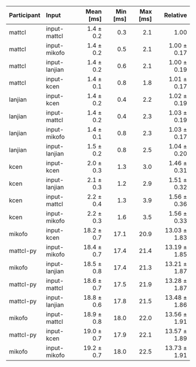 | Participant | Input | Mean [ms] | Min [ms] | Max [ms] | Relative |
|:---|:---|---:|---:|---:|---:|
| mattcl | input-mattcl | 1.4 ± 0.2 | 0.3 | 2.1 | 1.00 |
| mattcl | input-mikofo | 1.4 ± 0.2 | 0.5 | 2.1 | 1.00 ± 0.17 |
| mattcl | input-lanjian | 1.4 ± 0.2 | 0.6 | 2.1 | 1.00 ± 0.19 |
| mattcl | input-kcen | 1.4 ± 0.1 | 0.8 | 1.8 | 1.01 ± 0.17 |
| lanjian | input-kcen | 1.4 ± 0.2 | 0.4 | 2.2 | 1.02 ± 0.19 |
| lanjian | input-mattcl | 1.4 ± 0.2 | 0.4 | 2.3 | 1.03 ± 0.19 |
| lanjian | input-mikofo | 1.4 ± 0.1 | 0.8 | 2.3 | 1.03 ± 0.17 |
| lanjian | input-lanjian | 1.5 ± 0.2 | 0.8 | 2.5 | 1.04 ± 0.20 |
| kcen | input-kcen | 2.0 ± 0.3 | 1.3 | 3.0 | 1.46 ± 0.31 |
| kcen | input-lanjian | 2.1 ± 0.3 | 1.2 | 2.9 | 1.51 ± 0.32 |
| kcen | input-mattcl | 2.2 ± 0.4 | 1.3 | 3.9 | 1.56 ± 0.36 |
| kcen | input-mikofo | 2.2 ± 0.3 | 1.6 | 3.5 | 1.56 ± 0.33 |
| mikofo | input-kcen | 18.2 ± 0.7 | 17.1 | 20.9 | 13.03 ± 1.83 |
| mattcl-py | input-mikofo | 18.4 ± 0.7 | 17.4 | 21.4 | 13.19 ± 1.85 |
| mikofo | input-lanjian | 18.5 ± 0.8 | 17.4 | 21.3 | 13.21 ± 1.87 |
| mattcl-py | input-mattcl | 18.6 ± 0.7 | 17.5 | 21.9 | 13.28 ± 1.87 |
| mattcl-py | input-lanjian | 18.8 ± 0.6 | 17.8 | 21.5 | 13.48 ± 1.86 |
| mikofo | input-mattcl | 18.9 ± 0.8 | 18.0 | 22.0 | 13.56 ± 1.91 |
| mattcl-py | input-kcen | 19.0 ± 0.7 | 17.9 | 22.1 | 13.57 ± 1.89 |
| mikofo | input-mikofo | 19.2 ± 0.7 | 18.0 | 22.5 | 13.73 ± 1.91 |
